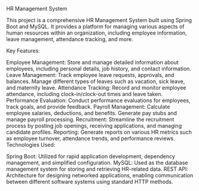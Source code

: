 HR Management System

This project is a comprehensive HR Management System built using Spring Boot and MySQL. It provides a platform for managing various aspects of human resources within an organization, including employee information, leave management, attendance tracking, and more.

Key Features:

Employee Management: Store and manage detailed information about employees, including personal details, job history, and contact information.
Leave Management: Track employee leave requests, approvals, and balances. Manage different types of leaves such as vacation, sick leave, and maternity leave.
Attendance Tracking: Record and monitor employee attendance, including clock-in/clock-out times and leave taken.
Performance Evaluation: Conduct performance evaluations for employees, track goals, and provide feedback.
Payroll Management: Calculate employee salaries, deductions, and benefits. Generate pay stubs and manage payroll processing.
Recruitment: Streamline the recruitment process by posting job openings, receiving applications, and managing candidate profiles.
Reporting: Generate reports on various HR metrics such as employee turnover, attendance trends, and performance reviews.
Technologies Used:

Spring Boot: Utilized for rapid application development, dependency management, and simplified configuration.
MySQL: Used as the database management system for storing and retrieving HR-related data.
REST API: Architecture for designing networked applications, enabling communication between different software systems using standard HTTP methods.
